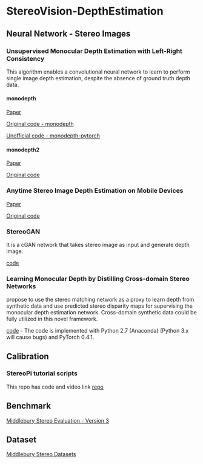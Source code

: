 # StereoVision-DepthEstimation

## Neural Network - Stereo Images
### Unsupervised Monocular Depth Estimation with Left-Right Consistency
This algorithm enables a convolutional neural network to learn to perform single image depth estimation, despite the absence of ground truth depth data.

#### monodepth
[Paper](https://arxiv.org/abs/1609.03677)

[Original code - monodepth](https://github.com/mrharicot/monodepth)

[Unofficial code - monodepth-pytorch](https://github.com/OniroAI/MonoDepth-PyTorch)


#### monodepth2
[Paper](https://arxiv.org/abs/1806.01260)

[Original code](https://github.com/nianticlabs/monodepth2) 


### Anytime Stereo Image Depth Estimation on Mobile Devices
[Paper](https://arxiv.org/abs/1810.11408)

[Original code](https://arxiv.org/abs/1810.11408)

### StereoGAN
It is a cGAN network that takes stereo image as input and generate depth image.

[code](https://github.com/zhenkaiwang/StereoGAN)

### Learning Monocular Depth by Distilling Cross-domain Stereo Networks
propose to use the stereo matching network as a proxy to learn depth from synthetic data and use predicted stereo disparity maps for supervising the monocular depth estimation network. Cross-domain synthetic data could be fully utilized in this novel framework.

[code](https://github.com/xy-guo/Learning-Monocular-Depth-by-Stereo) - The code is implemented with Python 2.7 (Anaconda) (Python 3.x will cause bugs) and PyTorch 0.4.1.
## Calibration
### StereoPi tutorial scripts
This repo has code and video link
[repo](https://github.com/realizator/stereopi-tutorial) 

## Benchmark
[Middlebury Stereo Evaluation - Version 3](http://vision.middlebury.edu/stereo/eval3/)

## Dataset
[Middlebury Stereo Datasets](http://vision.middlebury.edu/stereo/data/)
